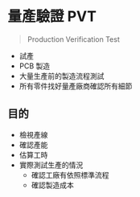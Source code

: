 # 量產驗證 PVT

> Production Verification Test


- 試產
- PCB 製造
- 大量生產前的製造流程測試
- 所有零件找好量產廠商確認所有細節


## 目的
- 檢視產線
- 確認產能
- 估算工時
- 實際測試生產的情況
	- 確認工廠有依照標準流程
	- 確認製造成本